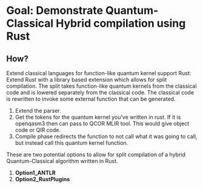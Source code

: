 # Goal: Demonstrate Quantum-Classical Hybrid compilation using Rust

## How?
Extend classical languages for function-like quantum kernel support
Rust: Extend Rust with a library based extension which allows for split compilation. The split takes function-like quantum kernels from the classical code and is lowered separately from the classical code. The classical code is rewritten to invoke some external function that can be generated.

1. Extend the parser.
2. Get the tokens for the quantum kernel you’ve written in rust. If it is openqasm3 then can pass to QCOR MLIR tool. This would give object code or QIR code.
3. Compile phase redirects the function to not call what it was going to call, but instead call this quantum kernel function.

These are two potential options to allow for split compilation of a hybrid Quantum-Classical algorithm written in Rust.

1. **Option1_ANTLR**
2. **Option2_RustPlugins**

